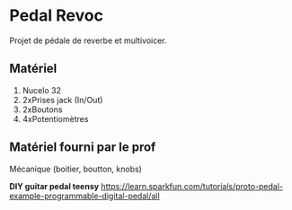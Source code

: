 # Pedal Revoc
Projet de pédale de reverbe et multivoicer.

## Matériel
1. Nucelo 32
1. 2xPrises jack (In/Out)
1. 2xBoutons
1. 4xPotentiomètres

## Matériel fourni par le prof
Mécanique (boitier, boutton, knobs)

**DIY guitar pedal teensy**
https://learn.sparkfun.com/tutorials/proto-pedal-example-programmable-digital-pedal/all
